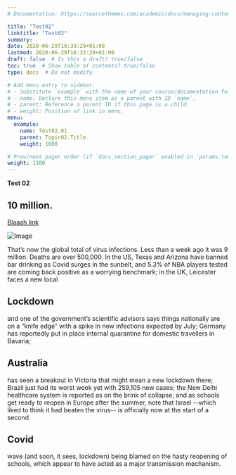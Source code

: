 ```yaml
---
# Documentation: https://sourcethemes.com/academic/docs/managing-content/

title: "Test02"
linktitle: "Test02"
summary:
date: 2020-06-29T16:33:29+01:00
lastmod: 2020-06-29T16:33:29+01:00
draft: false  # Is this a draft? true/false
toc: true  # Show table of contents? true/false
type: docs  # Do not modify.

# Add menu entry to sidebar.
# - Substitute `example` with the name of your course/documentation folder.
# - name: Declare this menu item as a parent with ID `name`.
# - parent: Reference a parent ID if this page is a child.
# - weight: Position of link in menu.
menu:
  example:
    name: Test02.01
    parent: Topic02.Title
    weight: 1000

# Prev/next pager order (if `docs_section_pager` enabled in `params.toml`)
weight: 1100
---
```


**Test 02**

## 10 million. 

[Blaaah link](https://duckduckgo.com) 

![Image](/home/kai/Dev/ATF/static/img/side-bg.png) 

That’s now the global total of virus infections. Less than a week ago it was 9 million. Deaths are over 500,000. In the US, Texas and Arizona have banned bar drinking as Covid surges in the sunbelt, and 5.3% of NBA players tested are coming back positive as a worrying benchmark; in the UK, Leicester faces a new local 

## Lockdown

 and one of the government’s scientific advisors says things nationally are on a “knife edge” with a spike in new infections expected by July; Germany has reportedly put in place internal quarantine for domestic travellers in Bavaria; 
 
## Australia 

has seen a breakout in Victoria that might mean a new lockdown there; Brazil just had its worst week yet with 259,105 new cases; the New Delhi healthcare system is reported as on the brink of collapse; and as schools get ready to reopen in Europe after the summer, note that Israel --which liked to think it had beaten the virus-- is officially now at the start of a second 

## Covid 

wave (and soon, it sees, lockdown) being blamed on the hasty reopening of schools, which appear to have acted as a major transmission mechanism.
